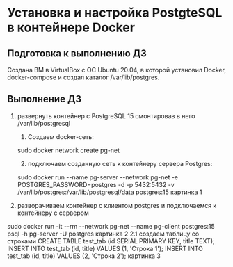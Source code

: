 # Установка и настройка PostgteSQL в контейнере Docker

## Подготовка к выполнению ДЗ
Создана ВМ в VirtualBox с ОС Ubuntu 20.04, в которой установил Docker, docker-compose и создал каталог /var/lib/postgres.

## Выполнение ДЗ
1. развернуть контейнер с PostgreSQL 15 смонтировав в него /var/lib/postgresql
    1. Создаем docker-сеть:
        
      sudo docker network create pg-net
   
    2. подключаем созданную сеть к контейнеру сервера Postgres:
       
    sudo docker run --name pg-server --network pg-net -e POSTGRES_PASSWORD=postgres -d -p 5432:5432 -v /var/lib/postgres:/var/lib/postgresql/data postgres:15
    картинка 1
   
2. разворачиваем контейнер с клиентом postgres и подключаемся к контейнеру с сервером
   
sudo docker run -it --rm --network pg-net --name pg-client postgres:15 psql -h pg-server -U postgres
картинка 2
    2.1 создаем таблицу со строками
    CREATE TABLE test_tab (id SERIAL PRIMARY KEY, title TEXT);
    INSERT INTO test_tab (id, title) VALUES (1, 'Строка 1');
    INSERT INTO test_tab (id, title) VALUES (2, 'Строка 2');
    картинка 3
